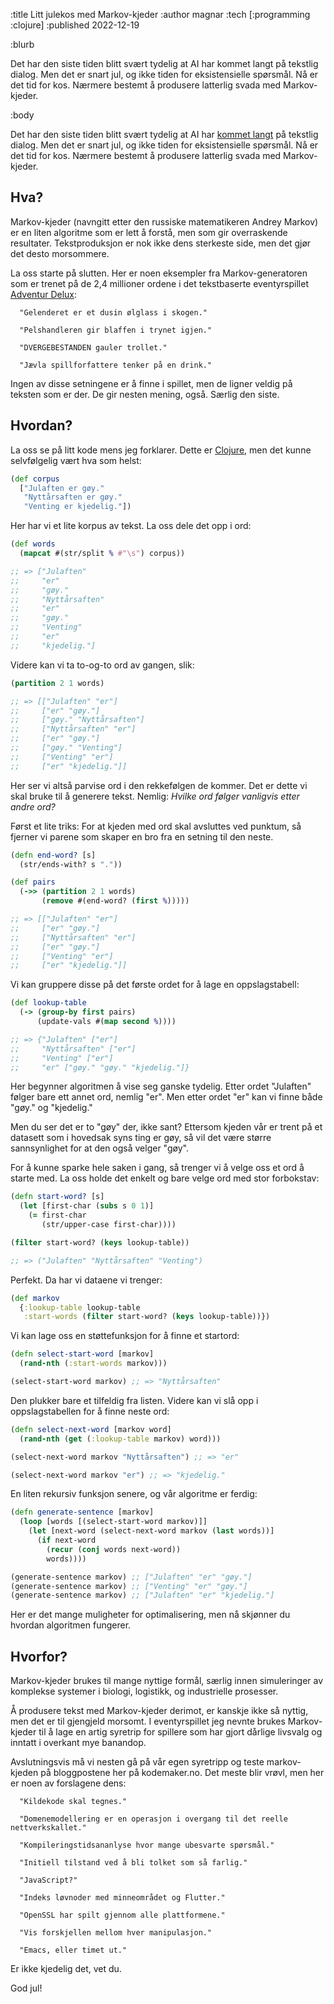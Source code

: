 :title Litt julekos med Markov-kjeder
:author magnar
:tech [:programming :clojure]
:published 2022-12-19

:blurb

Det har den siste tiden blitt svært tydelig at AI har kommet langt på tekstlig
dialog. Men det er snart jul, og ikke tiden for eksistensielle spørsmål. Nå er
det tid for kos. Nærmere bestemt å produsere latterlig svada med Markov-kjeder.

:body

Det har den siste tiden blitt svært tydelig at AI har [kommet
langt](https://www.kode24.no/artikkel/overvurderer-vi-chatgpt-eller-overvurderer-vi-oss-selv/78067679)
på tekstlig dialog. Men det er snart jul, og ikke tiden for eksistensielle
spørsmål. Nå er det tid for kos. Nærmere bestemt å produsere latterlig svada med
Markov-kjeder.

## Hva?

Markov-kjeder (navngitt etter den russiske matematikeren Andrey Markov) er en
liten algoritme som er lett å forstå, men som gir overraskende resultater.
Tekstproduksjon er nok ikke dens sterkeste side, men det gjør det desto
morsommere.

La oss starte på slutten. Her er noen eksempler fra Markov-generatoren som er
trenet på de 2,4 millioner ordene i det tekstbaserte eventyrspillet [Adventur Delux](https://www.adventur.no):

```
  "Gelenderet er et dusin ølglass i skogen."

  "Pelshandleren gir blaffen i trynet igjen."

  "DVERGEBESTANDEN gauler trollet."

  "Jævla spillforfattere tenker på en drink."
```

Ingen av disse setningene er å finne i spillet, men de ligner veldig på teksten
som er der. De gir nesten mening, også. Særlig den siste.

## Hvordan?

La oss se på litt kode mens jeg forklarer. Dette er [Clojure](/clojure/), men
det kunne selvfølgelig vært hva som helst:

```clj
(def corpus
  ["Julaften er gøy."
   "Nyttårsaften er gøy."
   "Venting er kjedelig."])
```

Her har vi et lite korpus av tekst. La oss dele det opp i ord:

```clj
(def words
  (mapcat #(str/split % #"\s") corpus))

;; => ["Julaften"
;;     "er"
;;     "gøy."
;;     "Nyttårsaften"
;;     "er"
;;     "gøy."
;;     "Venting"
;;     "er"
;;     "kjedelig."]
```

Videre kan vi ta to-og-to ord av gangen, slik:

```clj
(partition 2 1 words)

;; => [["Julaften" "er"]
;;     ["er" "gøy."]
;;     ["gøy." "Nyttårsaften"]
;;     ["Nyttårsaften" "er"]
;;     ["er" "gøy."]
;;     ["gøy." "Venting"]
;;     ["Venting" "er"]
;;     ["er" "kjedelig."]]
```

Her ser vi altså parvise ord i den rekkefølgen de kommer. Det er dette vi skal
bruke til å generere tekst. Nemlig: *Hvilke ord følger vanligvis etter andre ord?*

Først et lite triks: For at kjeden med ord skal avsluttes ved punktum, så
fjerner vi parene som skaper en bro fra en setning til den neste.

```clj
(defn end-word? [s]
  (str/ends-with? s "."))

(def pairs
  (->> (partition 2 1 words)
       (remove #(end-word? (first %)))))

;; => [["Julaften" "er"]
;;     ["er" "gøy."]
;;     ["Nyttårsaften" "er"]
;;     ["er" "gøy."]
;;     ["Venting" "er"]
;;     ["er" "kjedelig."]]
```

Vi kan gruppere disse på det første ordet for å lage en oppslagstabell:

```clj
(def lookup-table
  (-> (group-by first pairs)
      (update-vals #(map second %))))

;; => {"Julaften" ["er"]
;;     "Nyttårsaften" ["er"]
;;     "Venting" ["er"]
;;     "er" ["gøy." "gøy." "kjedelig."]}
```

Her begynner algoritmen å vise seg ganske tydelig. Etter ordet "Julaften" følger
bare ett annet ord, nemlig "er". Men etter ordet "er" kan vi finne både "gøy."
og "kjedelig."

Men du ser det er to "gøy" der, ikke sant? Ettersom kjeden vår er trent på et
datasett som i hovedsak syns ting er gøy, så vil det være større sannsynlighet
for at den også velger "gøy".

For å kunne sparke hele saken i gang, så trenger vi å velge oss et ord å starte
med. La oss holde det enkelt og bare velge ord med stor forbokstav:

```clj
(defn start-word? [s]
  (let [first-char (subs s 0 1)]
    (= first-char
       (str/upper-case first-char))))

(filter start-word? (keys lookup-table))

;; => ("Julaften" "Nyttårsaften" "Venting")
```

Perfekt. Da har vi dataene vi trenger:

```clj
(def markov
  {:lookup-table lookup-table
   :start-words (filter start-word? (keys lookup-table))})
```

Vi kan lage oss en støttefunksjon for å finne et startord:

```clj
(defn select-start-word [markov]
  (rand-nth (:start-words markov)))

(select-start-word markov) ;; => "Nyttårsaften"
```

Den plukker bare et tilfeldig fra listen. Videre kan vi slå opp i
oppslagstabellen for å finne neste ord:

```clj
(defn select-next-word [markov word]
  (rand-nth (get (:lookup-table markov) word)))

(select-next-word markov "Nyttårsaften") ;; => "er"

(select-next-word markov "er") ;; => "kjedelig."
```

En liten rekursiv funksjon senere, og vår algoritme er ferdig:

```clj
(defn generate-sentence [markov]
  (loop [words [(select-start-word markov)]]
    (let [next-word (select-next-word markov (last words))]
      (if next-word
        (recur (conj words next-word))
        words))))

(generate-sentence markov) ;; ["Julaften" "er" "gøy."]
(generate-sentence markov) ;; ["Venting" "er" "gøy."]
(generate-sentence markov) ;; ["Julaften" "er" "kjedelig."]
```

Her er det mange muligheter for optimalisering, men nå skjønner du hvordan
algoritmen fungerer.

## Hvorfor?

Markov-kjeder brukes til mange nyttige formål, særlig innen simuleringer av
komplekse systemer i biologi, logistikk, og industrielle prosesser.

Å produsere tekst med Markov-kjeder derimot, er kanskje ikke så nyttig, men det
er til gjengjeld morsomt. I eventyrspillet jeg nevnte brukes Markov-kjeder til å
lage en artig syretrip for spillere som har gjort dårlige livsvalg og inntatt i
overkant mye banandop.

Avslutningsvis må vi nesten gå på vår egen syretripp og teste markov-kjeden på
bloggpostene her på kodemaker.no. Det meste blir vrøvl, men her er noen av
forslagene dens:

```
  "Kildekode skal tegnes."

  "Domenemodellering er en operasjon i overgang til det reelle nettverkskallet."

  "Kompileringstidsananlyse hvor mange ubesvarte spørsmål."

  "Initiell tilstand ved å bli tolket som så farlig."

  "JavaScript?"

  "Indeks løvnoder med minneområdet og Flutter."

  "OpenSSL har spilt gjennom alle plattformene."

  "Vis forskjellen mellom hver manipulasjon."

  "Emacs, eller timet ut."
```

Er ikke kjedelig det, vet du.

God jul!
